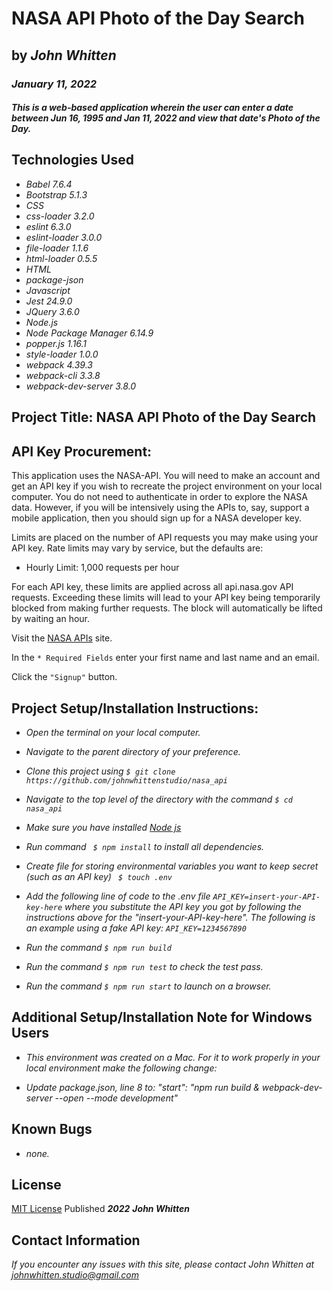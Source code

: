 # NASA API Photo of the Day Search

## by _**John Whitten**_

### _January 11, 2022_

#### _This is a web-based application wherein the user can enter a date between Jun 16, 1995 and Jan 11, 2022 and view that date's Photo of the Day._

## Technologies Used
- _Babel 7.6.4_
- _Bootstrap 5.1.3_
- _CSS_
- _css-loader 3.2.0_
- _eslint 6.3.0_
- _eslint-loader 3.0.0_
- _file-loader 1.1.6_
- _html-loader 0.5.5_
- _HTML_
- _package-json_
- _Javascript_
- _Jest 24.9.0_
- _JQuery 3.6.0_
- _Node.js_
- _Node Package Manager 6.14.9_
- _popper.js 1.16.1_
- _style-loader 1.0.0_
- _webpack 4.39.3_
- _webpack-cli 3.3.8_
- _webpack-dev-server 3.8.0_

## Project Title: NASA API Photo of the Day Search

## API Key Procurement:
This application uses the NASA-API. You will need to make an account and get an API key if you wish to recreate the project environment on your local computer. You do not need to authenticate in order to explore the NASA data. However, if you will be intensively using the APIs to, say, support a mobile application, then you should sign up for a NASA developer key.

Limits are placed on the number of API requests you may make using your API key. Rate limits may vary by service, but the defaults are:

- Hourly Limit: 1,000 requests per hour

For each API key, these limits are applied across all api.nasa.gov API requests. Exceeding these limits will lead to your API key being temporarily blocked from making further requests. The block will automatically be lifted by waiting an hour. 

Visit the [NASA APIs](https://api.nasa.gov/) site.

In the ```* Required Fields``` enter your first name and last name and an email.

Click the ```"Signup"``` button.

## Project Setup/Installation Instructions:
- _Open the terminal on your local computer._

- _Navigate to the parent directory of your preference._

- _Clone this project using ```$ git clone https://github.com/johnwhittenstudio/nasa_api```_

- _Navigate to the top level of the directory with the command ```$ cd nasa_api```_

- _Make sure you have installed [Node js](https://nodejs.org/en/)_

- _Run command ``` $ npm install``` to install all dependencies._

- _Create file for storing environmental variables you want to keep secret (such as an API key) ``` $ touch .env```_

- _Add the following line of code to the .env file ```API_KEY=insert-your-API-key-here``` where you substitute the API key you got by following the instructions above for the "insert-your-API-key-here". The following is an example using a fake API key: ```API_KEY=1234567890```_

- _Run the command ```$ npm run build```_

- _Run the command ```$ npm run test``` to check the test pass._

- _Run the command ```$ npm run start``` to launch on a browser._

## Additional Setup/Installation Note for Windows Users
- _This environment was created on a Mac. For it to work properly in your local environment make the following change:_

- _Update package.json, line 8 to: "start": "npm run build & webpack-dev-server --open --mode development"_

## Known Bugs
- _none._

## License
[MIT License](https://opensource.org/licenses/MIT) Published _**2022**_ _**John Whitten**_

## Contact Information
_If you encounter any issues with this site, please contact John Whitten at [johnwhitten.studio@gmail.com](mailto:johnwhitten.studio@gmail.com)_
